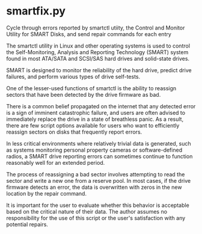 # smartfix.py
Cycle through errors reported by smartctl utiity, the Control and Monitor Utility for SMART Disks, and send repair commands for each entry

The smartctl utility in Linux and other operating systems is used to control the Self-Monitoring, Analysis and Reporting Technology
(SMART) system found in most ATA/SATA and SCSI/SAS hard drives and solid-state drives.

SMART is designed to monitor the reliability of the hard drive, predict drive failures, and perform various types of drive self-tests.

One of the lesser-used functions of smartctl is the ability to reassign sectors that have been detected by the drive firmware as bad.

There is a common belief propagated on the internet that any detected error is a sign of imminent catastrophic failure, and users are often 
advised to immediately replace the drive in a state of breathless panic. As a result, there are few script options available for users who 
want to efficiently reassign sectors on disks that frequently report errors.

In less critical environments where relatively trivial data is generated, such as systems monitoring personal property cameras or 
software-defined radios, a SMART drive reporting errors can sometimes continue to function reasonably well for an extended period.

The process of reassigning a bad sector involves attempting to read the sector and write a new one from a reserve pool. In most cases, if the 
drive firmware detects an error, the data is overwritten with zeros in the new location by the repair command.

It is important for the user to evaluate whether this behavior is acceptable based on the critical nature of their data. The author assumes no 
responsibility for the use of this script or the user's satisfaction with any potential repairs.
